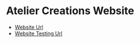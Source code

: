 # Atelier Creations Website

- [Website Url](https://theateliercreation.com/)
- [Website Testing Url](https://atelier-creations-website.vercel.app/)
